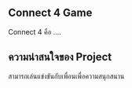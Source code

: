 ## Connect 4 Game
Connect 4 คือ ....
## ความน่าสนใจของ Project
สามารถเล่นแข่งขันกับเพื่อนเพื่อความสนุกสนาน
